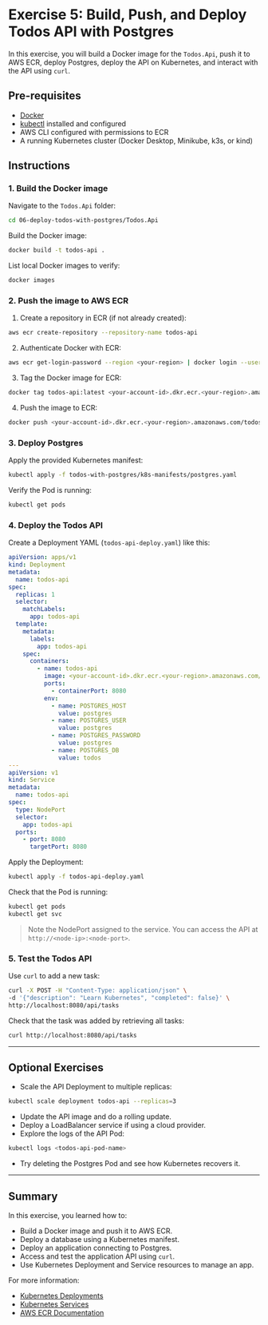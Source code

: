 # Exercise 5: Build, Push, and Deploy Todos API with Postgres

In this exercise, you will build a Docker image for the `Todos.Api`, push it to AWS ECR, deploy Postgres, deploy the API on Kubernetes, and interact with the API using `curl`.

## Pre-requisites

- [Docker](https://docs.docker.com/get-docker/)  
- [kubectl](https://kubernetes.io/docs/tasks/tools/) installed and configured  
- AWS CLI configured with permissions to ECR  
- A running Kubernetes cluster (Docker Desktop, Minikube, k3s, or kind)  

## Instructions

### 1. Build the Docker image

Navigate to the `Todos.Api` folder:

~~~bash
cd 06-deploy-todos-with-postgres/Todos.Api
~~~

Build the Docker image:

~~~bash
docker build -t todos-api .
~~~

List local Docker images to verify:

~~~bash
docker images
~~~

### 2. Push the image to AWS ECR

1. Create a repository in ECR (if not already created):

~~~bash
aws ecr create-repository --repository-name todos-api
~~~

2. Authenticate Docker with ECR:

~~~bash
aws ecr get-login-password --region <your-region> | docker login --username AWS --password-stdin <your-account-id>.dkr.ecr.<your-region>.amazonaws.com
~~~

3. Tag the Docker image for ECR:

~~~bash
docker tag todos-api:latest <your-account-id>.dkr.ecr.<your-region>.amazonaws.com/todos-api:latest
~~~

4. Push the image to ECR:

~~~bash
docker push <your-account-id>.dkr.ecr.<your-region>.amazonaws.com/todos-api:latest
~~~

### 3. Deploy Postgres

Apply the provided Kubernetes manifest:

~~~bash
kubectl apply -f todos-with-postgres/k8s-manifests/postgres.yaml
~~~

Verify the Pod is running:

~~~bash
kubectl get pods
~~~

### 4. Deploy the Todos API

Create a Deployment YAML (`todos-api-deploy.yaml`) like this:

~~~yaml
apiVersion: apps/v1
kind: Deployment
metadata:
  name: todos-api
spec:
  replicas: 1
  selector:
    matchLabels:
      app: todos-api
  template:
    metadata:
      labels:
        app: todos-api
    spec:
      containers:
        - name: todos-api
          image: <your-account-id>.dkr.ecr.<your-region>.amazonaws.com/todos-api:latest
          ports:
            - containerPort: 8080
          env:
            - name: POSTGRES_HOST
              value: postgres
            - name: POSTGRES_USER
              value: postgres
            - name: POSTGRES_PASSWORD
              value: postgres
            - name: POSTGRES_DB
              value: todos
---
apiVersion: v1
kind: Service
metadata:
  name: todos-api
spec:
  type: NodePort
  selector:
    app: todos-api
  ports:
    - port: 8080
      targetPort: 8080
~~~

Apply the Deployment:

~~~bash
kubectl apply -f todos-api-deploy.yaml
~~~

Check that the Pod is running:

~~~bash
kubectl get pods
kubectl get svc
~~~

> Note the NodePort assigned to the service. You can access the API at `http://<node-ip>:<node-port>`.

### 5. Test the Todos API

Use `curl` to add a new task:

~~~bash
curl -X POST -H "Content-Type: application/json" \
-d '{"description": "Learn Kubernetes", "completed": false}' \
http://localhost:8080/api/tasks
~~~

Check that the task was added by retrieving all tasks:

~~~bash
curl http://localhost:8080/api/tasks
~~~

---

## Optional Exercises

- Scale the API Deployment to multiple replicas:

~~~bash
kubectl scale deployment todos-api --replicas=3
~~~

- Update the API image and do a rolling update.  
- Deploy a LoadBalancer service if using a cloud provider.  
- Explore the logs of the API Pod:

~~~bash
kubectl logs <todos-api-pod-name>
~~~

- Try deleting the Postgres Pod and see how Kubernetes recovers it.  

---

## Summary

In this exercise, you learned how to:

- Build a Docker image and push it to AWS ECR.  
- Deploy a database using a Kubernetes manifest.  
- Deploy an application connecting to Postgres.  
- Access and test the application API using `curl`.  
- Use Kubernetes Deployment and Service resources to manage an app.  

For more information:

- [Kubernetes Deployments](https://kubernetes.io/docs/concepts/workloads/controllers/deployment/)  
- [Kubernetes Services](https://kubernetes.io/docs/concepts/services-networking/service/)  
- [AWS ECR Documentation](https://docs.aws.amazon.com/AmazonECR/latest/userguide/what-is-ecr.html)
